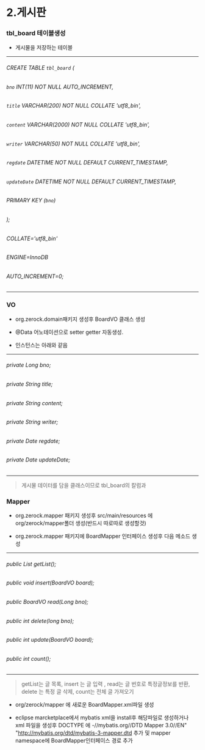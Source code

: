 # 2.게시판


### tbl_board 테이블생성

- 게시물을 저장하는 테이블
*************
###### CREATE TABLE `tbl_board` (  
###### `bno` INT(11) NOT NULL AUTO_INCREMENT,
###### `title` VARCHAR(200) NOT NULL COLLATE 'utf8_bin',
###### `content` VARCHAR(2000) NOT NULL COLLATE 'utf8_bin',
######	`writer` VARCHAR(50) NOT NULL COLLATE 'utf8_bin',
######	`regdate` DATETIME NOT NULL DEFAULT CURRENT_TIMESTAMP,
######	`updateDate` DATETIME NOT NULL DEFAULT CURRENT_TIMESTAMP,
######	PRIMARY KEY (`bno`)
###### );
###### COLLATE='utf8_bin'
###### ENGINE=InnoDB
###### AUTO_INCREMENT=0;
***************

### VO

- org.zerock.domain패키지 생성후 BoardVO 클래스 생성

- @Data 어노테이션으로 setter getter 자동생성.

- 인스턴스는 아래와 같음
***************************************
 ###### private Long bno;
 ######	private String title;
 ###### private String content;
 ###### private String writer;
 ###### private Date regdate;
 ###### private Date updateDate;

***************************************
>게시물 데이터를 담을 클래스이므로 tbl_board의 칼럼과 

### Mapper 

- org.zerock.mapper 패키지 생성후 src/main/resources 에 org/zerock/mapper폴더 생성(반드시 따로따로 생성할것)

- org.zerock.mapper 패키지에 BoardMapper 인터페이스 생성후 다음 메소드 생성
******************************
######  public List<BoardVO> getList();
######	public void insert(BoardVO board);
######	public BoardVO read(Long bno);
######	public int delete(long bno);
######	public int update(BoardVO board);
######	public int count();
  
******************************
 > getList는 글 목록, insert 는 글 입력 , read는 글 번호로 특정글정보를 반환, delete 는 특정 글 삭제, count는 전체 글 가져오기

- org/zerock/mapper 에 새로운 BoardMapper.xml파일 생성

- eclipse marcketplace에서 mybatis xml을 install후 해당파일로 생성하거나 xml 파일을 생성후 DOCTYPE 에 -//mybatis.org//DTD Mapper 3.0//EN" "http://mybatis.org/dtd/mybatis-3-mapper.dtd 추가 및 mapper namespace에     BoardMapper인터페이스 경로 추가

